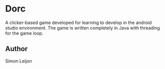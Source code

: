 # Dorc

A clicker-based game developed for learning to develop in the android studio environment. The game is written completely in Java with threading for the game loop. 

## Author

Simon Leijon
